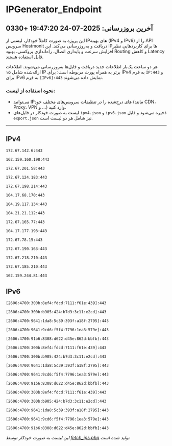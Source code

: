 # IPGenerator_Endpoint

## آخرین بروزرسانی: 2025-07-24 19:47:20 +0330

این پروژه به صورت کاملاً خودکار، لیستی از IPهای بهینه (IPv4 و IPv6) را از API سرویس Hostmonit دریافت و به‌روزرسانی می‌کند. این IPها برای کاربردهایی نظیر افزایش سرعت و پایداری اتصال، راه‌اندازی پروکسی، بهبود Routing و کاهش Latency قابل استفاده هستند.

هر دو ساعت یک‌بار اطلاعات جدید دریافت و فایل‌ها به‌روزرسانی می‌شوند. اطلاعات ارائه‌شده شامل ۱۵ IP برتر به همراه پورت مربوطه است؛ برای IPv4 به فرم `IP:443` و برای IPv6 به فرم `[IPv6]:443` نمایش داده می‌شوند.

### نحوه استفاده از لیست:
- می‌توانید IPهای درج‌شده را در تنظیمات سرویس‌های مختلف خود (مانند CDN، Proxy، VPN و ...) وارد کنید.
- لیست به صورت خودکار در فایل‌های `ipv4.json` و `ipv6.json` ذخیره می‌شود و فایل `export.json` نیز شامل هر دو لیست است.

---

## IPv4
```
172.67.142.6:443
```
```
162.159.160.198:443
```
```
172.67.201.58:443
```
```
172.67.124.183:443
```
```
172.67.198.214:443
```
```
104.17.68.170:443
```
```
104.19.117.134:443
```
```
104.21.21.112:443
```
```
172.67.165.77:443
```
```
104.17.177.193:443
```
```
172.67.78.15:443
```
```
172.67.190.163:443
```
```
172.67.218.210:443
```
```
172.67.185.210:443
```
```
162.159.244.81:443
```

## IPv6
```
[2606:4700:300b:8ef4:fdcd:7111:f61e:439]:443
```
```
[2606:4700:300b:b905:424:b7d3:3c11:e2cd]:443
```
```
[2606:4700:9641:1da8:5c39:393f:a18f:2795]:443
```
```
[2606:4700:9641:9cd6:f5f4:7796:1ea3:579e]:443
```
```
[2606:4700:91b6:8308:d622:d45e:862d:bbfb]:443
```
```
[2606:4700:300b:8ef4:fdcd:7111:f61e:439]:443
```
```
[2606:4700:300b:b905:424:b7d3:3c11:e2cd]:443
```
```
[2606:4700:9641:1da8:5c39:393f:a18f:2795]:443
```
```
[2606:4700:9641:9cd6:f5f4:7796:1ea3:579e]:443
```
```
[2606:4700:91b6:8308:d622:d45e:862d:bbfb]:443
```
```
[2606:4700:300b:8ef4:fdcd:7111:f61e:439]:443
```
```
[2606:4700:300b:b905:424:b7d3:3c11:e2cd]:443
```
```
[2606:4700:9641:1da8:5c39:393f:a18f:2795]:443
```
```
[2606:4700:9641:9cd6:f5f4:7796:1ea3:579e]:443
```
```
[2606:4700:91b6:8308:d622:d45e:862d:bbfb]:443
```

*این لیست به صورت خودکار توسط [fetch_ips.php](scripts/fetch_ips.php) تولید شده است.*
